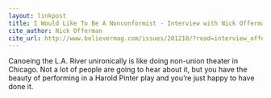 ```yaml
---
layout: linkpost
title: I Would Like To Be A Nonconformist - Interview with Nick Offerman
cite_author: Nick Offerman
cite_url: http://www.believermag.com/issues/201210/?read=interview_offerman
---
```

Canoeing the L.A. River unironically is like doing non-union theater in Chicago. Not a lot of people are going to hear about it, but you have the beauty of performing in a Harold Pinter play and you’re just happy to have done it.
